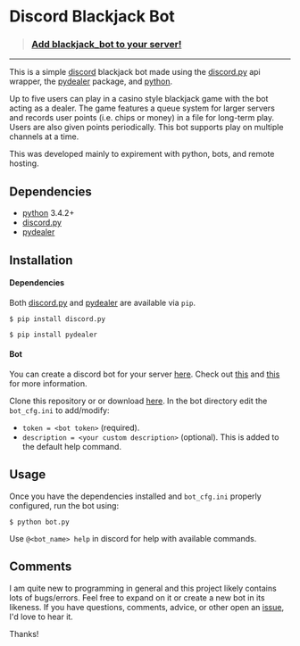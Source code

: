 # Discord Blackjack Bot

> ### [Add blackjack_bot to your server!](https://discordapp.com/oauth2/authorize?&client_id=355590976686784514&scope=bot&permissions=0)
------------

This is a simple [discord](https://discordapp.com/) blackjack bot made using the [discord.py](https://github.com/Rapptz/discord.py) api wrapper, the [pydealer](https://github.com/Trebek/pydealer) package, and [python](https://www.python.org/).

Up to five users can play in a casino style blackjack game with the bot acting as a dealer. The game features a queue system for larger servers and records user points (i.e. chips or money) in a file for long-term play. Users are also given points periodically. This bot supports play on multiple channels at a time.

This was developed mainly to expirement with python, bots, and remote hosting.

## Dependencies

* [python](https://www.python.org/) 3.4.2+
* [discord.py](https://github.com/Rapptz/discord.py)
* [pydealer](https://github.com/Trebek/pydealer)

## Installation

#### Dependencies

Both [discord.py](https://github.com/Rapptz/discord.py) and [pydealer](https://github.com/Trebek/pydealer) are available via `pip`.

```
$ pip install discord.py
```

```
$ pip install pydealer
```

#### Bot

You can create a discord bot for your server [here](https://discordapp.com/developers/applications/me#top). Check out [this](https://discordapp.com/developers/docs/intro) and [this](https://github.com/reactiflux/discord-irc/wiki/Creating-a-discord-bot-&-getting-a-token) for more information.

Clone this repository or or download [here](https://github.com/mitchellf/discord-blackjack-bot/archive/master.zip).
In the bot directory edit the `bot_cfg.ini` to add/modify:
* ```token = <bot token>``` (required).
* ```description = <your custom description>``` (optional).
This is added to the default help command.

## Usage

Once you have the dependencies installed and `bot_cfg.ini` properly configured, run the bot using:
```
$ python bot.py
```
Use `@<bot_name> help` in discord for help with available commands.

## Comments

I am quite new to programming in general and this project likely contains lots of bugs/errors. Feel free to expand on it or create a new bot in its likeness. If you have questions, comments, advice, or other open an [issue](https://github.com/mitchellf/discord-blackjack-bot/issues/new), I'd love to hear it.

Thanks!
